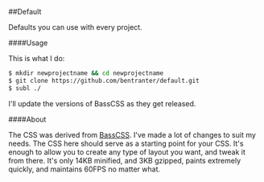 ##Default

Defaults you can use with every project.

####Usage

This is what I do:

```bash
$ mkdir newprojectname && cd newprojectname
$ git clone https://github.com/bentranter/default.git
$ subl ./
```

I'll update the versions of BassCSS as they get released.

####About

The CSS was derived from [BassCSS](http://basscss.com). I've made a lot of changes to suit my needs. The CSS here should serve as a starting point for your CSS. It's enough to allow you to create any type of layout you want, and tweak it from there. It's only 14KB minified, and 3KB gzipped, paints extremely quickly, and maintains 60FPS no matter what.